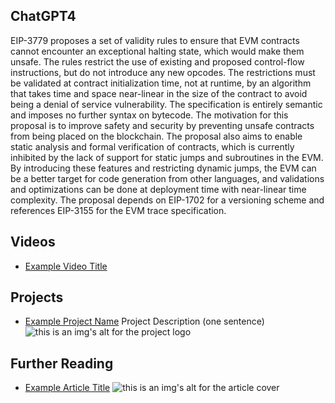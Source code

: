 ## ChatGPT4

EIP-3779 proposes a set of validity rules to ensure that EVM contracts cannot encounter an exceptional halting state, which would make them unsafe. The rules restrict the use of existing and proposed control-flow instructions, but do not introduce any new opcodes. The restrictions must be validated at contract initialization time, not at runtime, by an algorithm that takes time and space near-linear in the size of the contract to avoid being a denial of service vulnerability. The specification is entirely semantic and imposes no further syntax on bytecode. The motivation for this proposal is to improve safety and security by preventing unsafe contracts from being placed on the blockchain. The proposal also aims to enable static analysis and formal verification of contracts, which is currently inhibited by the lack of support for static jumps and subroutines in the EVM. By introducing these features and restricting dynamic jumps, the EVM can be a better target for code generation from other languages, and validations and optimizations can be done at deployment time with near-linear time complexity. The proposal depends on EIP-1702 for a versioning scheme and references EIP-3155 for the EVM trace specification.

## Videos

- [Example Video Title](https://www.youtube.com/watch?v=TDGq4aeevgY)

## Projects

- [Example Project Name](https://xxxx.xxx/xxxxx) Project Description (one sentence) ![this is an img's alt for the project logo](https://xxxx.xxx/project-logo.xxx)

## Further Reading

- [Example Article Title](https://xxxx.xxx/xxxxx) ![this is an img's alt for the article cover](https://xxxx.xxx/article-cover.xxx)
